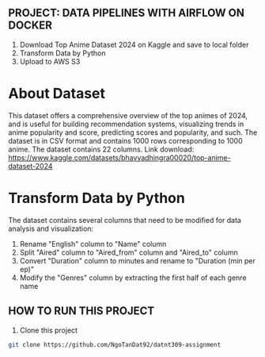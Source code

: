 ## PROJECT: DATA PIPELINES WITH AIRFLOW ON DOCKER
1. Download Top Anime Dataset 2024 on Kaggle and save to local folder
2. Transform Data by Python
3. Upload to AWS S3
# About Dataset
This dataset offers a comprehensive overview of the top animes of 2024, and is useful for building recommendation systems, visualizing trends in anime popularity and score, predicting scores and popularity, and such. The dataset is in CSV format and contains 1000 rows corresponding to 1000 anime. The dataset contains 22 columns. Link download: https://www.kaggle.com/datasets/bhavyadhingra00020/top-anime-dataset-2024
# Transform Data by Python
The dataset contains several columns that need to be modified for data analysis and visualization:
  1. Rename "English" column to "Name" column
  2. Split "Aired" column to "Aired_from" column and "Aired_to" column
  3. Convert "Duration" column to minutes and rename to "Duration (min per ep)"
  4. Modify the "Genres" column by extracting the first half of each genre name
## HOW TO RUN THIS PROJECT
1. Clone this project
```bash
git clone https://github.com/NgoTanDat92/datnt309-assignment
```







